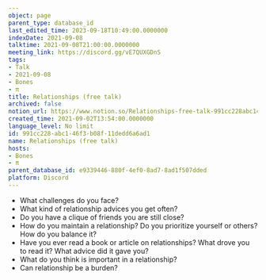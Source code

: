 ```yaml
---
object: page
parent_type: database_id
last_edited_time: 2023-09-18T10:49:00.0000000
indexDate: 2021-09-08
talktime: 2021-09-08T21:00:00.0000000
meeting_link: https://discord.gg/vE7QUXGDnS
tags:
- Talk
- 2021-09-08
- Bones
- π
title: Relationships (free talk)
archived: false
notion_url: https://www.notion.so/Relationships-free-talk-991cc228abc146f3b08f11dedd6a6ad1
created_time: 2021-09-02T13:54:00.0000000
language_level: No limit
id: 991cc228-abc1-46f3-b08f-11dedd6a6ad1
name: Relationships (free talk)
hosts:
- Bones
- π
parent_database_id: e9339446-880f-4ef0-8ad7-8ad1f507dded
platform: Discord
---
```



   - What challenges do you face?
   - What kind of relationship advices you get often?
   - Do you have a clique of friends you are still close?
   - How do you maintain a relationship? Do you prioritize yourself or others? How do you balance it?
   - Have you ever read a book or article on relationships? What drove you to read it? What advice did it gave you?
   - What do you think is important in a relationship?
   - Can relationship be a burden?










